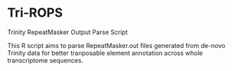 # Tri-ROPS
Trinity RepeatMasker Output Parse Script

This R script aims to parse RepeatMasker.out files generated from de-novo Trinity data for better tranposable element annotation across whole transcriptome sequences.
